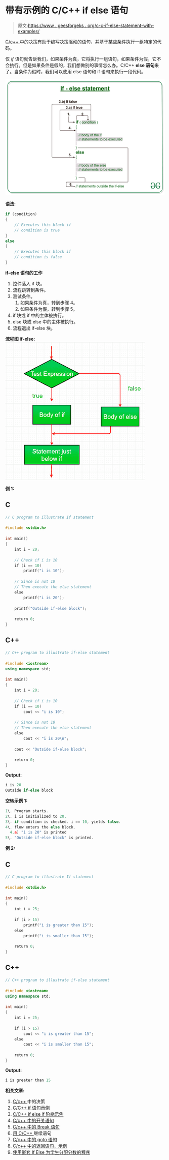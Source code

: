# 带有示例的 C/C++ if else 语句

> 原文:[https://www . geesforgeks . org/c-c-if-else-statement-with-examples/](https://www.geeksforgeeks.org/c-c-if-else-statement-with-examples/)

[C/c++ ](https://www.geeksforgeeks.org/decision-making-c-c-else-nested-else/)中的决策有助于编写决策驱动的语句，并基于某些条件执行一组特定的代码。

仅 *if* 语句就告诉我们，如果条件为真，它将执行一组语句，如果条件为假，它不会执行。但是如果条件是假的，我们想做别的事情怎么办。C/C++ **else 语句**来了。当条件为假时，我们可以使用 else 语句和 if 语句来执行一段代码。

[![](img/5af6241998cbfa7102fa28b15fc0947b.png)](https://media.geeksforgeeks.org/wp-content/uploads/20191118180512/If-else-statement-GeeksforGeeks1.jpg)

**语法:**

```cpp
if (condition)
{
    // Executes this block if
    // condition is true
}
else
{
    // Executes this block if
    // condition is false
}
```

**if-else 语句的工作**

1.  控件落入 if 块。
2.  流程跳转到条件。
3.  测试条件。
    1.  如果条件为真，转到步骤 4。
    2.  如果条件为假，转到步骤 5。
4.  if 块或 if 中的主体被执行。
5.  else 块或 else 中的主体被执行。
6.  流程退出 if-else 块。

**流程图 if-else:**
[![](img/b51fdb7292085ff22606a62cd69329ca.png)](https://media.geeksforgeeks.org/wp-content/uploads/20191119183412/C-Cpp-if-else.png)

**例 1:**

## C

```cpp
// C program to illustrate If statement

#include <stdio.h>

int main()
{
    int i = 20;

    // Check if i is 10
    if (i == 10)
        printf("i is 10");

    // Since is not 10
    // Then execute the else statement
    else
        printf("i is 20");

    printf("Outside if-else block");

    return 0;
}
```

## C++

```cpp
// C++ program to illustrate if-else statement

#include <iostream>
using namespace std;

int main()
{
    int i = 20;

    // Check if i is 10
    if (i == 10)
        cout << "i is 10";

    // Since is not 10
    // Then execute the else statement
    else
        cout << "i is 20\n";

    cout << "Outside if-else block";

    return 0;
}
```

**Output:**

```cpp
i is 20
Outside if-else block

```

**空转示例 1:**

```cpp
1\. Program starts.
2\. i is initialized to 20.
3\. if-condition is checked. i == 10, yields false.
4\. flow enters the else block.
  4.a) "i is 20" is printed
5\. "Outside if-else block" is printed.
```

**例 2:**

## C

```cpp
// C program to illustrate If statement

#include <stdio.h>

int main()
{
    int i = 25;

    if (i > 15)
        printf("i is greater than 15");
    else
        printf("i is smaller than 15");

    return 0;
}
```

## C++

```cpp
// C++ program to illustrate if-else statement

#include <iostream>
using namespace std;

int main()
{
    int i = 25;

    if (i > 15)
        cout << "i is greater than 15";
    else
        cout << "i is smaller than 15";

    return 0;
}
```

**Output:**

```cpp
i is greater than 15

```

**相关文章:**

1.  [C/c++ ](https://www.geeksforgeeks.org/decision-making-c-c-else-nested-else/)中的决策
2.  [C/C++ if 语句示例](https://www.geeksforgeeks.org/c-c-if-statement-with-examples/)
3.  [C/C++ if else if 阶梯示例](https://www.geeksforgeeks.org/c-c-if-else-if-ladder-with-examples/)
4.  [C/c++ 中的开关语句](https://www.geeksforgeeks.org/switch-statement-cc/)
5.  [C/c++ 中的 Break 语句](https://www.geeksforgeeks.org/break-statement-cc/)
6.  [用 C/C++ ](https://www.geeksforgeeks.org/continue-statement-cpp/) 继续语句
7.  [C/c++ 中的 goto 语句](https://www.geeksforgeeks.org/goto-statement-in-c-cpp/)
8.  [C/c++ 中的返回语句，示例](https://www.geeksforgeeks.org/return-statement-in-c-cpp-with-examples/)
9.  [使用嵌套 If Else 为学生分配分数的程序](https://www.geeksforgeeks.org/program-to-assign-grades-to-a-student-using-nested-if-else/)